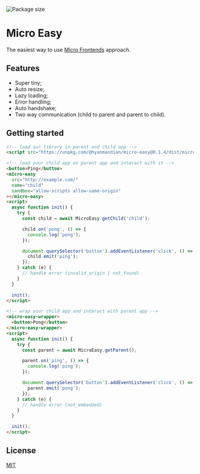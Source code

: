 ![Package size](https://badgen.net/bundlephobia/minzip/@hyanmandian/micro-easy)

# Micro Easy

The easiest way to use [Micro Frontends](https://micro-frontends.org/) approach.

## Features

- Super tiny;
- Auto resize;
- Lazy loading;
- Error handling;
- Auto handshake;
- Two way communication (child to parent and parent to child).

## Getting started

```html
<!-- load our library in parent and child app -->
<script src="https://unpkg.com/@hyanmandian/micro-easy@0.1.4/dist/micro-easy.umd.production.min.js"></script>

<!-- load your child app on parent app and interact with it -->
<button>Ping</button>
<micro-easy
  src="http://example.com/"
  name="child"
  sandbox="allow-scripts allow-same-origin"
></micro-easy>
<script>
  async function init() {
    try {
      const child = await MicroEasy.getChild('child');

      child.on('pong', () => {
        console.log('pong');
      });

      document.querySelector('button').addEventListener('click', () => {
        child.emit('ping');
      });
    } catch (e) {
      // handle error (invalid_origin | not_found)
    }
  }

  init();
</script>

<!-- wrap your child app and interact with parent app -->
<micro-easy-wrapper>
  <button>Pong</button>
</micro-easy-wrapper>
<script>
  async function init() {
    try {
      const parent = await MicroEasy.getParent();

      parent.on('ping', () => {
        console.log('ping');
      });

      document.querySelector('button').addEventListener('click', () => {
        parent.emit('pong');
      });
    } catch (e) {
      // handle error (not_embedded)
    }
  }

  init();
</script>
```

## License

[MIT](LICENSE)
